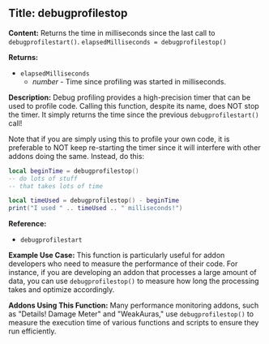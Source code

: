 ## Title: debugprofilestop

**Content:**
Returns the time in milliseconds since the last call to `debugprofilestart()`.
`elapsedMilliseconds = debugprofilestop()`

**Returns:**
- `elapsedMilliseconds`
  - *number* - Time since profiling was started in milliseconds.

**Description:**
Debug profiling provides a high-precision timer that can be used to profile code.
Calling this function, despite its name, does NOT stop the timer. It simply returns the time since the previous `debugprofilestart()` call!

Note that if you are simply using this to profile your own code, it is preferable to NOT keep re-starting the timer since it will interfere with other addons doing the same. Instead, do this:
```lua
local beginTime = debugprofilestop()
-- do lots of stuff
-- that takes lots of time

local timeUsed = debugprofilestop() - beginTime
print("I used " .. timeUsed .. " milliseconds!")
```

**Reference:**
- `debugprofilestart`

**Example Use Case:**
This function is particularly useful for addon developers who need to measure the performance of their code. For instance, if you are developing an addon that processes a large amount of data, you can use `debugprofilestop()` to measure how long the processing takes and optimize accordingly.

**Addons Using This Function:**
Many performance monitoring addons, such as "Details! Damage Meter" and "WeakAuras," use `debugprofilestop()` to measure the execution time of various functions and scripts to ensure they run efficiently.
